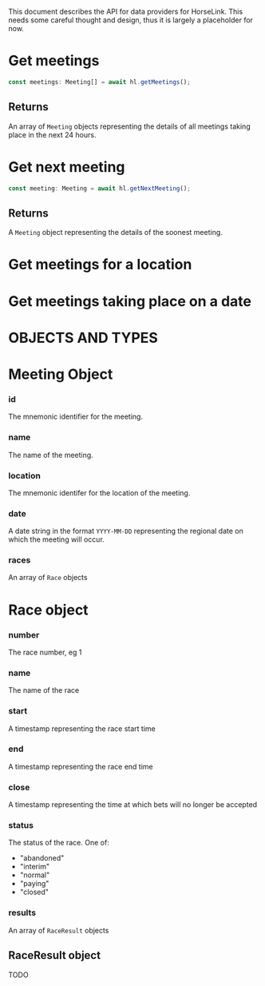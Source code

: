 This document describes the API for data providers for HorseLink. This needs some careful thought and design, thus it is largely a placeholder for now.

# Get meetings

```ts
const meetings: Meeting[] = await hl.getMeetings();
```

## Returns

An array of `Meeting` objects representing the details of all meetings taking place in the next 24 hours.

# Get next meeting

```ts
const meeting: Meeting = await hl.getNextMeeting();
```

## Returns

A `Meeting` object representing the details of the soonest meeting.

# Get meetings for a location

# Get meetings taking place on a date

# OBJECTS AND TYPES

# Meeting Object

### id

The mnemonic identifier for the meeting.

### name

The name of the meeting.

### location

The mnemonic identifer for the location of the meeting.

### date

A date string in the format `YYYY-MM-DD` representing the regional date on which the meeting will occur.

### races

An array of `Race` objects

# Race object

### number

The race number, eg 1

### name

The name of the race

### start

A timestamp representing the race start time

### end

A timestamp representing the race end time

### close

A timestamp representing the time at which bets will no longer be accepted

### status

The status of the race. One of:

- "abandoned"
- "interim"
- "normal"
- "paying"
- "closed"

### results

An array of `RaceResult` objects

## RaceResult object

TODO
